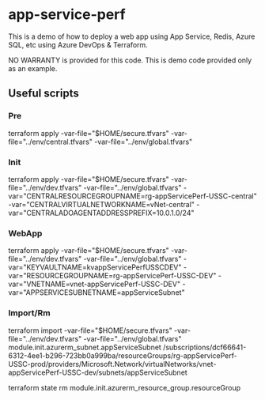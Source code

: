 # app-service-perf

This is a demo of how to deploy a web app using App Service, Redis, Azure SQL, etc using Azure DevOps & Terraform.

NO WARRANTY is provided for this code. This is demo code provided only as an example.

## Useful scripts

### Pre
terraform apply -var-file="$HOME/secure.tfvars" -var-file="../env/central.tfvars" -var-file="../env/global.tfvars"

### Init
terraform apply -var-file="$HOME/secure.tfvars" -var-file="../env/dev.tfvars" -var-file="../env/global.tfvars" -var="CENTRALRESOURCEGROUPNAME=rg-appServicePerf-USSC-central" -var="CENTRALVIRTUALNETWORKNAME=vNet-central" -var="CENTRALADOAGENTADDRESSPREFIX=10.0.1.0/24"

### WebApp
terraform apply -var-file="$HOME/secure.tfvars" -var-file="../env/dev.tfvars" -var-file="../env/global.tfvars" -var="KEYVAULTNAME=kvappServicePerfUSSCDEV" -var="RESOURCEGROUPNAME=rg-appServicePerf-USSC-DEV" -var="VNETNAME=vnet-appServicePerf-USSC-DEV" -var="APPSERVICESUBNETNAME=appServiceSubnet"

### Import/Rm
terraform import -var-file="$HOME/secure.tfvars" -var-file="../env/dev.tfvars" -var-file="../env/global.tfvars" module.init.azurerm_subnet.appServiceSubnet /subscriptions/dcf66641-6312-4ee1-b296-723bb0a999ba/resourceGroups/rg-appServicePerf-USSC-prod/providers/Microsoft.Network/virtualNetworks/vnet-appServicePerf-USSC-dev/subnets/appServiceSubnet

terraform state rm module.init.azurerm_resource_group.resourceGroup

